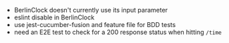 - BerlinClock doesn't currently use its input parameter
- eslint disable in BerlinClock
- use jest-cucumber-fusion and feature file for BDD tests
- need an E2E test to check for a 200 response status when hitting `/time`

